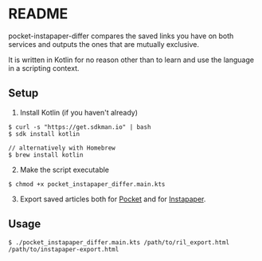 # README

pocket-instapaper-differ compares the saved links you have on both services and outputs the ones that are mutually exclusive.

It is written in Kotlin for no reason other than to learn and use the language in a scripting context.

## Setup

1. Install Kotlin (if you haven't already)
```
$ curl -s "https://get.sdkman.io" | bash
$ sdk install kotlin

// alternatively with Homebrew
$ brew install kotlin
```

2. Make the script executable
```
$ chmod +x pocket_instapaper_differ.main.kts
```

3. Export saved articles both for [Pocket](https://getpocket.com/export) and for [Instapaper](https://www.instapaper.com/user).

## Usage

```
$ ./pocket_instapaper_differ.main.kts /path/to/ril_export.html /path/to/instapaper-export.html
```
